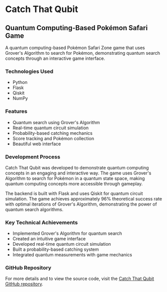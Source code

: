 # Catch That Qubit

## Quantum Computing-Based Pokémon Safari Game

A quantum computing-based Pokémon Safari Zone game that uses Grover's Algorithm to search for Pokémon, demonstrating quantum search concepts through an interactive game interface.

### Technologies Used
- Python
- Flask
- Qiskit
- NumPy

### Features
- Quantum search using Grover's Algorithm
- Real-time quantum circuit simulation
- Probability-based catching mechanics
- Score tracking and Pokémon collection
- Beautiful web interface

### Development Process
Catch That Qubit was developed to demonstrate quantum computing concepts in an engaging and interactive way. The game uses Grover's Algorithm to search for Pokémon in a quantum state space, making quantum computing concepts more accessible through gameplay.

The backend is built with Flask and uses Qiskit for quantum circuit simulation. The game achieves approximately 96% theoretical success rate with optimal iterations of Grover's Algorithm, demonstrating the power of quantum search algorithms.

### Key Technical Achievements
- Implemented Grover's Algorithm for quantum search
- Created an intuitive game interface
- Developed real-time quantum circuit simulation
- Built a probability-based catching system
- Integrated quantum measurements with game mechanics

### GitHub Repository
For more details and to view the source code, visit the [Catch That Qubit GitHub repository](https://github.com/andrewlidong/catch-that-qubit). 